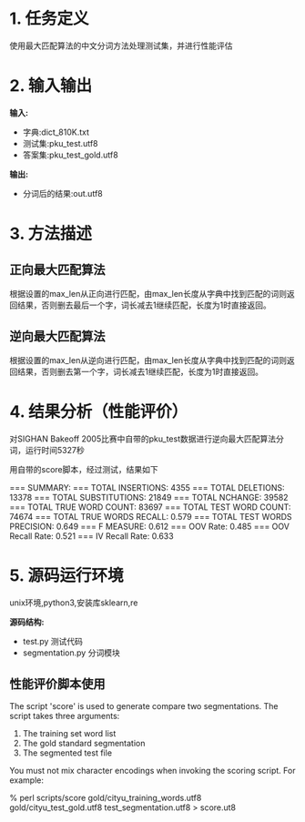 # 1. 任务定义

使用最大匹配算法的中文分词方法处理测试集，并进行性能评估

# 2. 输入输出

**输入:**

* 字典:dict_810K.txt
* 测试集:pku_test.utf8
* 答案集:pku_test_gold.utf8

**输出:**

* 分词后的结果:out.utf8


# 3. 方法描述

## 正向最大匹配算法

根据设置的max_len从正向进行匹配，由max_len长度从字典中找到匹配的词则返回结果，否则删去最后一个字，词长减去1继续匹配，长度为1时直接返回。

## 逆向最大匹配算法

根据设置的max_len从逆向进行匹配，由max_len长度从字典中找到匹配的词则返回结果，否则删去第一个字，词长减去1继续匹配，长度为1时直接返回。

# 4. 结果分析（性能评价）

对SIGHAN Bakeoff 2005比赛中自带的pku_test数据进行逆向最大匹配算法分词，运行时间5327秒

用自带的score脚本，经过测试，结果如下

=== SUMMARY:
=== TOTAL INSERTIONS:	4355
=== TOTAL DELETIONS:	13378
=== TOTAL SUBSTITUTIONS:	21849
=== TOTAL NCHANGE:	39582
=== TOTAL TRUE WORD COUNT:	83697
=== TOTAL TEST WORD COUNT:	74674
=== TOTAL TRUE WORDS RECALL:	0.579
=== TOTAL TEST WORDS PRECISION:	0.649
=== F MEASURE:	0.612
=== OOV Rate:	0.485
=== OOV Recall Rate:	0.521
=== IV Recall Rate:	0.633


# 5. 源码运行环境

unix环境,python3,安装库sklearn,re

**源码结构:**

* test.py 测试代码
* segmentation.py 分词模块

## 性能评价脚本使用

The script 'score' is used to generate compare two segmentations. The
script takes three arguments:

1. The training set word list
2. The gold standard segmentation
3. The segmented test file

You must not mix character encodings when invoking the scoring
script. For example:

% perl scripts/score gold/cityu_training_words.utf8 \
    gold/cityu_test_gold.utf8 test_segmentation.utf8 > score.ut8
